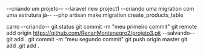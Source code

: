 --criando um projeto--
--laravel new project1
--criando uma migration com uma estrutura já--
--php artisan make:migration create_products_table

carro
--criando--
git status
git commit -m "meu primeiro commit"
git remote add origin https://github.com/RenanMontenegro2/projeto3.git
--salvando--
git add .
git commit -m "meu segundo commit"
git push origin master
 git add .git add .
